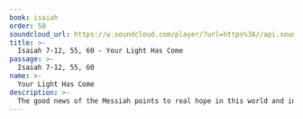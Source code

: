 ```yaml
---
book: isaiah
order: 50
soundcloud_url: https://w.soundcloud.com/player/?url=https%3A//api.soundcloud.com/tracks/
title: >-
  Isaiah 7-12, 55, 60 - Your Light Has Come
passage: >-
  Isaiah 7-12, 55, 60
name: >-
  Your Light Has Come
description: >-
  The good news of the Messiah points to real hope in this world and in the world to come.
---
```


